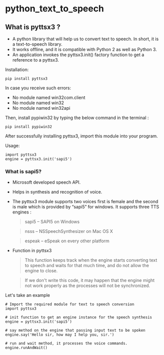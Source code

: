 # python_text_to_speech
## What is pyttsx3 ?
- A python library that will help us to convert text to speech. In short, it is a text-to-speech library.
- It works offline, and it is compatible with Python 2 as well as Python 3.
- An application invokes the pyttsx3.init() factory function to get a reference to a pyttsx3.

Installation:

    pip install pyttsx3

In case you receive such errors: 
- No module named win32com.client
- No module named win32
- No module named win32api

Then, install pypiwin32 by typing the below command in the terminal :

    pip install pypiwin32

After successfully installing pyttsx3, import this module into your program.

Usage:

    import pyttsx3
    engine = pyttsx3.init('sapi5')

### What is sapi5?
- Microsoft developed speech API.
- Helps in synthesis and recognition of voice.
- The pyttsx3 module supports two voices first is female and the second is male which is provided by “sapi5” for windows.
    It supports three TTS engines :

    > sapi5 – SAPI5 on Windows

    > nsss – NSSpeechSynthesizer on Mac OS X

    > espeak – eSpeak on every other platform
   
- Function in pyttsx3

    > This function keeps track when the engine starts converting text to speech and waits for that much time, and do not allow the engine to close.

    > If we don't write this code, it may happen that the engine might not work properly as the processes will not be synchronized.

Let's take an example

    # Import the required module for text to speech conversion
    import pyttsx3

    # init function to get an engine instance for the speech synthesis
    engine = pyttsx3.init('sapi5')

    # say method on the engine that passing input text to be spoken
    engine.say('Hello sir, how may I help you, sir.')

    # run and wait method, it processes the voice commands.
    engine.runAndWait()